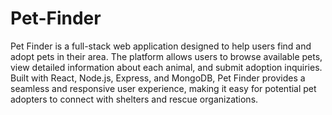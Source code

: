 # Pet-Finder
Pet Finder is a full-stack web application designed to help users find and adopt pets in their area. The platform allows users to browse available pets, view detailed information about each animal, and submit adoption inquiries. Built with React, Node.js, Express, and MongoDB, Pet Finder provides a seamless and responsive user experience, making it easy for potential pet adopters to connect with shelters and rescue organizations.
